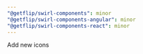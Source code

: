```yaml
---
"@getflip/swirl-components": minor
"@getflip/swirl-components-angular": minor
"@getflip/swirl-components-react": minor
---
```


Add new icons
